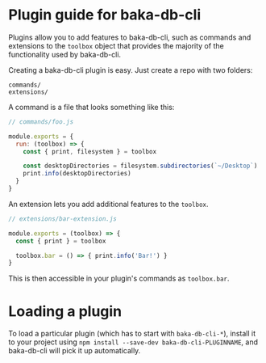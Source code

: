# Plugin guide for baka-db-cli

Plugins allow you to add features to baka-db-cli, such as commands and
extensions to the `toolbox` object that provides the majority of the functionality
used by baka-db-cli.

Creating a baka-db-cli plugin is easy. Just create a repo with two folders:

```
commands/
extensions/
```

A command is a file that looks something like this:

```js
// commands/foo.js

module.exports = {
  run: (toolbox) => {
    const { print, filesystem } = toolbox

    const desktopDirectories = filesystem.subdirectories(`~/Desktop`)
    print.info(desktopDirectories)
  }
}
```

An extension lets you add additional features to the `toolbox`.

```js
// extensions/bar-extension.js

module.exports = (toolbox) => {
  const { print } = toolbox

  toolbox.bar = () => { print.info('Bar!') }
}
```

This is then accessible in your plugin's commands as `toolbox.bar`.

# Loading a plugin

To load a particular plugin (which has to start with `baka-db-cli-*`),
install it to your project using `npm install --save-dev baka-db-cli-PLUGINNAME`,
and baka-db-cli will pick it up automatically.
